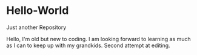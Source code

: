 # Hello-World
Just another Repository

Hello, I'm old but new to coding. I am looking forward to learning as much as I can to keep up with my grandkids.
Second attempt at editing.  
